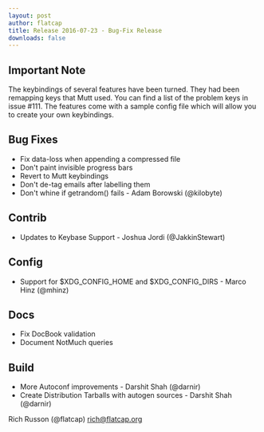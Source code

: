 ```yaml
---
layout: post
author: flatcap
title: Release 2016-07-23 - Bug-Fix Release
downloads: false
---
```


## Important Note

The keybindings of several features have been turned.  They had been remapping keys that Mutt used.  You can find a list of the problem keys in issue #111.  The features come with a sample config file which will allow you to create your own keybindings.

## Bug Fixes
  - Fix data-loss when appending a compressed file
  - Don't paint invisible progress bars
  - Revert to Mutt keybindings
  - Don't de-tag emails after labelling them
  - Don't whine if getrandom() fails - Adam Borowski (@kilobyte)

## Contrib
  - Updates to Keybase Support - Joshua Jordi (@JakkinStewart)

## Config
  - Support for $XDG_CONFIG_HOME and $XDG_CONFIG_DIRS - Marco Hinz (@mhinz)

## Docs
  - Fix DocBook validation
  - Document NotMuch queries

## Build
  - More Autoconf improvements - Darshit Shah (@darnir)
  - Create Distribution Tarballs with autogen sources - Darshit Shah (@darnir)

Rich Russon (@flatcap)
rich@flatcap.org

